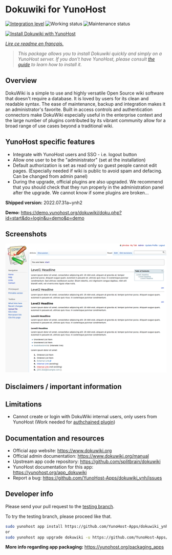 <!--
N.B.: This README was automatically generated by https://github.com/YunoHost/apps/tree/master/tools/README-generator
It shall NOT be edited by hand.
-->

# Dokuwiki for YunoHost

[![Integration level](https://dash.yunohost.org/integration/dokuwiki.svg)](https://dash.yunohost.org/appci/app/dokuwiki) ![Working status](https://ci-apps.yunohost.org/ci/badges/dokuwiki.status.svg) ![Maintenance status](https://ci-apps.yunohost.org/ci/badges/dokuwiki.maintain.svg)

[![Install Dokuwiki with YunoHost](https://install-app.yunohost.org/install-with-yunohost.svg)](https://install-app.yunohost.org/?app=dokuwiki)

*[Lire ce readme en français.](./README_fr.md)*

> *This package allows you to install Dokuwiki quickly and simply on a YunoHost server.
If you don't have YunoHost, please consult [the guide](https://yunohost.org/#/install) to learn how to install it.*

## Overview

DokuWiki is a simple to use and highly versatile Open Source wiki software that doesn't require a database. It is loved by users for its clean and readable syntax. The ease of maintenance, backup and integration makes it an administrator's favorite. Built in access controls and authentication connectors make DokuWiki especially useful in the enterprise context and the large number of plugins contributed by its vibrant community allow for a broad range of use cases beyond a traditional wiki.

## YunoHost specific features

* Integrate with YunoHost users and SSO - i.e. logout button
* Allow one user to be the "administrator" (set at the installation)
* Default authorization is set as read only so guest people cannot edit pages. (Especially needed if wiki is public to avoid spam and defacing. Can be changed from admin panel)
* During the upgrade, official plugins are also upgraded. We recommend that you should check that they run properly in the administration panel after the upgrade. We cannot know if some plugins are broken...


**Shipped version:** 2022.07.31a~ynh2

**Demo:** https://demo.yunohost.org/dokuwiki/doku.php?id=start&do=login&u=demo&p=demo

## Screenshots

![Screenshot of Dokuwiki](./doc/screenshots/DokuWiki_Screenshot.png)

## Disclaimers / important information

## Limitations

* Cannot create or login with DokuWiki internal users, only users from YunoHost (Work needed for [authchained plugin](https://www.dokuwiki.org/plugin:authchained))

## Documentation and resources

* Official app website: <https://www.dokuwiki.org>
* Official admin documentation: <https://www.dokuwiki.org/manual>
* Upstream app code repository: <https://github.com/splitbrain/dokuwiki>
* YunoHost documentation for this app: <https://yunohost.org/app_dokuwiki>
* Report a bug: <https://github.com/YunoHost-Apps/dokuwiki_ynh/issues>

## Developer info

Please send your pull request to the [testing branch](https://github.com/YunoHost-Apps/dokuwiki_ynh/tree/testing).

To try the testing branch, please proceed like that.

``` bash
sudo yunohost app install https://github.com/YunoHost-Apps/dokuwiki_ynh/tree/testing --debug
or
sudo yunohost app upgrade dokuwiki -u https://github.com/YunoHost-Apps/dokuwiki_ynh/tree/testing --debug
```

**More info regarding app packaging:** <https://yunohost.org/packaging_apps>
